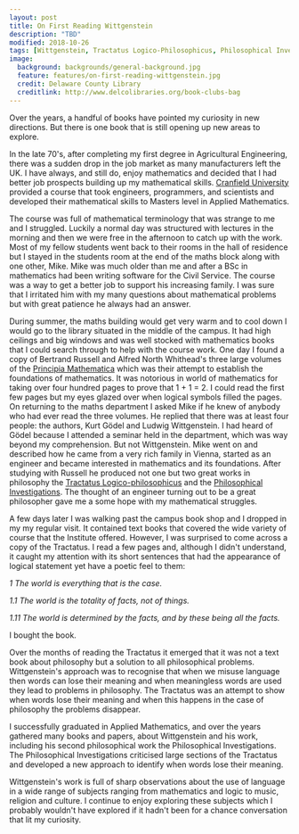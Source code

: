 ```yaml
---
layout: post
title: On First Reading Wittgenstein
description: "TBD"
modified: 2018-10-26
tags: [Wittgenstein, Tractatus Logico-Philosophicus, Philosophical Investigations, Mathematics]
image:
  background: backgrounds/general-background.jpg
  feature: features/on-first-reading-wittgenstein.jpg
  credit: Delaware County Library
  creditlink: http://www.delcolibraries.org/book-clubs-bag
---
```

Over the years, a handful of books have pointed my curiosity in new directions. But there is one book that is still opening up new areas to explore.

In the late 70's, after completing my first degree in Agricultural Engineering, there was a sudden drop in the job market as many manufacturers left the UK. I have always, and still do, enjoy mathematics and decided that I had better job prospects building up my mathematical skills. [Cranfield University](https://www.cranfield.ac.uk/) provided a course that took engineers, programmers, and scientists and developed their mathematical skills to Masters level in Applied Mathematics.

The course was full of mathematical terminology that was strange to me and I struggled.  Luckily a normal day was structured with lectures in the morning and then we were free in the afternoon to catch up with the work. Most of my fellow students went back to their rooms in the hall of residence but I stayed in the students room at the end of the maths block along with one other, Mike. Mike was much older than me and after a BSc in mathematics had been writing software for the Civil Service. The course was a way to get a better job to support his increasing family. I was sure that I irritated him with my many questions about mathematical problems but with great patience he always had an answer.

During summer, the maths building would get very warm and to cool down I would go to the library situated in the middle of the campus. It had high ceilings and big windows and was well stocked with mathematics books that I could search through to help with the course work. One day I found a copy of Bertrand Russell and Alfred North Whithead's three large volumes of the [Principia Mathematica](https://en.wikipedia.org/wiki/Principia_Mathematica) which was their attempt to establish the foundations of mathematics. It was notorious in world of mathematics for taking over four hundred pages to prove that 1 + 1 = 2. I could read the first few pages but my eyes glazed over when logical symbols filled the pages. On returning to the maths department I asked Mike if he knew of anybody who had ever read the three volumes. He replied that there was at least four people: the authors, Kurt Gödel and Ludwig Wittgenstein. I had heard of Gödel because I attended a seminar held in the department, which was way beyond my comprehension. But not Wittgenstein. Mike went on and described how he came from a very rich family in Vienna, started as an engineer and became interested in mathematics and its foundations.  After studying with Russell he produced not one but two great works in philosophy the [Tractatus Logico-philosophicus](https://en.wikipedia.org/wiki/Tractatus_Logico-Philosophicus)
and the [Philosophical Investigations](https://en.wikipedia.org/wiki/Philosophical_Investigations).  The thought of an engineer turning out to be a great philosopher gave me a some hope with my mathematical struggles.

A few days later I was walking past the campus book shop and I dropped in my my regular visit. It contained text books that covered the wide variety of course that the Institute offered. However, I was surprised to come across a copy of the Tractatus. I read a few pages and, although I didn't understand, it caught my attention with its short sentences that had the appearance of logical statement yet have a poetic feel to them:

<div class="quotewrapper">
<p><i>
<p>1 The world is everything that is the case.</p>
<p>1.1 The world is the totality of facts, not of things.</p>
<p>1.11 The world is determined by the facts, and by these being all the
facts.</p>
</i></p>
</div>

I bought the book.

Over the months of reading the Tractatus it emerged that it was not a text book about philosophy but a solution to all philosophical problems. Wittgenstein's approach was to recognise that when we misuse language then words can lose their meaning and when meaningless words are used they lead to problems in philosophy. The Tractatus was an attempt to show when words lose their meaning and when this happens in the case of philosophy the problems disappear.

I successfully graduated in Applied Mathematics, and over the years gathered many books and papers, about Wittgenstein and his work, including his second philosophical work the Philosophical Investigations. The Philosophical Investigations criticised large sections of the Tractatus and developed a new approach to identify when words lose their meaning.  

Wittgenstein's work is full of sharp observations about the use of language in a wide range of subjects ranging from mathematics and logic to music, religion and culture. I continue to enjoy exploring these subjects which I probably wouldn't have explored if it hadn't been for a chance conversation that lit my curiosity.
